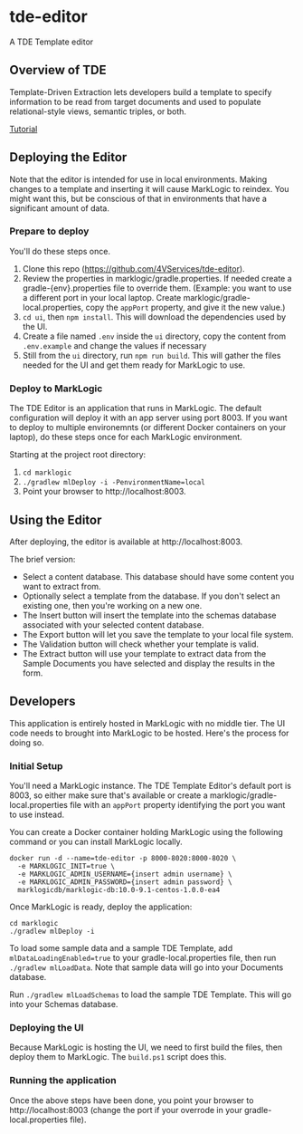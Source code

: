 # tde-editor

A TDE Template editor

## Overview of TDE

Template-Driven Extraction lets developers build a template to specify information to be read from target documents and
used to populate relational-style views, semantic triples, or both.

[Tutorial](https://developer.marklogic.com/learn/template-driven-extraction/)

## Deploying the Editor

Note that the editor is intended for use in local environments. Making changes to a template and inserting it will
cause MarkLogic to reindex. You might want this, but be conscious of that in environments that have a significant
amount of data.

### Prepare to deploy

You'll do these steps once.

1. Clone this repo (https://github.com/4VServices/tde-editor).
2. Review the properties in marklogic/gradle.properties. If needed create a gradle-{env}.properties file to override
   them. (Example: you want to use a different port in your local laptop. Create marklogic/gradle-local.properties,
   copy the `appPort` property, and give it the new value.)
3. `cd ui`, then `npm install`. This will download the dependencies used by the UI.
4. Create a file named `.env` inside the `ui` directory, copy the content from `.env.example` and change the values
   if necessary
5. Still from the `ui` directory, run `npm run build`. This will gather the files needed for the UI and get them ready
   for MarkLogic to use.

### Deploy to MarkLogic

The TDE Editor is an application that runs in MarkLogic. The default configuration will deploy it with an app server
using port 8003. If you want to deploy to multiple environemnts (or different Docker containers on your laptop), do
these steps once for each MarkLogic environment.

Starting at the project root directory:

1. `cd marklogic`
2. `./gradlew mlDeploy -i -PenvironmentName=local`
3. Point your browser to http://localhost:8003.

## Using the Editor

After deploying, the editor is available at http://localhost:8003.

The brief version:

- Select a content database. This database should have some content you want to extract from.
- Optionally select a template from the database. If you don't select an existing one, then you're working on a new
  one.
- The Insert button will insert the template into the schemas database associated with your selected content database.
- The Export button will let you save the template to your local file system.
- The Validation button will check whether your template is valid.
- The Extract button will use your template to extract data from the Sample Documents you have selected and display
  the results in the form.

## Developers

This application is entirely hosted in MarkLogic with no middle tier. The UI code needs to brought into MarkLogic to
be hosted. Here's the process for doing so.

### Initial Setup

You'll need a MarkLogic instance. The TDE Template Editor's default port is 8003, so either make sure that's available
or create a marklogic/gradle-local.properties file with an `appPort` property identifying the port you want to use
instead.

You can create a Docker container holding MarkLogic using the following command or you can install MarkLogic locally.

```
docker run -d --name=tde-editor -p 8000-8020:8000-8020 \
  -e MARKLOGIC_INIT=true \
  -e MARKLOGIC_ADMIN_USERNAME={insert admin username} \
  -e MARKLOGIC_ADMIN_PASSWORD={insert admin password} \
  marklogicdb/marklogic-db:10.0-9.1-centos-1.0.0-ea4
```

Once MarkLogic is ready, deploy the application:

```
cd marklogic
./gradlew mlDeploy -i
```

To load some sample data and a sample TDE Template, add `mlDataLoadingEnabled=true` to your gradle-local.properties
file, then run `./gradlew mlLoadData`. Note that sample data will go into your Documents database.

Run `./gradlew mlLoadSchemas` to load the sample TDE Template. This will go into your Schemas database.

### Deploying the UI

Because MarkLogic is hosting the UI, we need to first build the files, then deploy them to MarkLogic. The `build.ps1`
script does this.

### Running the application

Once the above steps have been done, you point your browser to http://localhost:8003 (change the port if your overrode
in your gradle-local.properties file).
